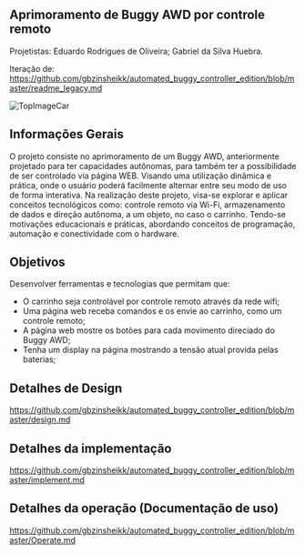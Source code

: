 Aprimoramento de Buggy AWD por controle remoto
-----------------------------------------------------------------------------------------------------------------------------------------------------------------------------------------------------------------------------------------------------------------
Projetistas:
Eduardo Rodrigues de Oliveira;
Gabriel da Silva Huebra.

Iteração de: https://github.com/gbzinsheikk/automated_buggy_controller_edition/blob/master/readme_legacy.md

![TopImageCar](https://github.com/user-attachments/assets/3be4ee0a-f6be-4c86-9c9e-81e15b96619b)

Informações Gerais
-----------------------------------------------------------------------------------------------------------------------------------------------------------------------------------------------------------------------------------------------------------------

O projeto consiste no aprimoramento de um Buggy AWD, anteriormente projetado para ter capacidades autônomas, para também ter a possibilidade de ser controlado via página WEB. Visando uma utilização dinâmica e prática, onde o usuário poderá facilmente alternar entre seu modo de uso de forma interativa. Na realização deste projeto, visa-se explorar e aplicar conceitos tecnológicos como: controle remoto via Wi-Fi, armazenamento de dados e direção autônoma, a um objeto, no caso o carrinho. Tendo-se motivações educacionais e práticas, abordando conceitos de programação, automação e conectividade com o hardware. 

Objetivos
-----------------------------------------------------------------------------------------------------------------------------------------------------------------------------------------------------------------------------------------------------------------

Desenvolver ferramentas e tecnologias que permitam que:
- O carrinho seja controlável por controle remoto através da rede wifi;
- Uma página web receba comandos e os envie ao carrinho, como um controle remoto;
- A página web mostre os botões para cada movimento direciado do Buggy AWD;
- Tenha um display na página mostrando a tensão atual provida pelas baterias;

Detalhes de Design
-----------------------------------------------------------------------------------------------------------------------------------------------------------------------------------------------------------------------------------------------------------------

https://github.com/gbzinsheikk/automated_buggy_controller_edition/blob/master/design.md

Detalhes da implementação
-----------------------------------------------------------------------------------------------------------------------------------------------------------------------------------------------------------------------------------------------------------------

https://github.com/gbzinsheikk/automated_buggy_controller_edition/blob/master/implement.md

Detalhes da operação (Documentação de uso)
-----------------------------------------------------------------------------------------------------------------------------------------------------------------------------------------------------------------------------------------------------------------

https://github.com/gbzinsheikk/automated_buggy_controller_edition/blob/master/Operate.md

